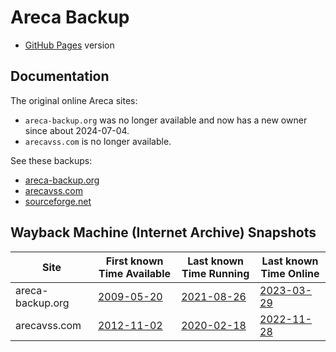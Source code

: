 # Areca Backup

- [GitHub Pages](https://bugtamer.github.io/areca-backup-legacy-documentation) version


## Documentation

The original online Areca sites:

- `areca-backup.org` was no longer available and now has a new owner since about 2024-07-04.
- `arecavss.com` is no longer available.

See these backups:

- [areca-backup.org](./areca-backup.org/README.md)
- [arecavss.com](./arecavss.com//README.md)
- [sourceforge.net](./sourceforge.net/README.md)


## Wayback Machine (Internet Archive) Snapshots

| Site             | First known Time Available | Last known Time Running | Last known Time Online |
| ---------------- | -------------------------- | ----------------------- | ---------------------- |
| areca-backup.org | [2009-05-20]               | [2021-08-26]            | [2023-03-29]           |
| arecavss.com     | [2012-11-02]               | [2020-02-18]            | [2022-11-28]           |

[2009-05-20]: https://web.archive.org/web/20090520091557/http://www.areca-backup.org/            ("areca-backup.org: First known Time Available")
[2021-08-26]: https://web.archive.org/web/20210826212821/http://www.areca-backup.org/history.php ("areca-backup.org: Last known Time Running")
[2023-03-29]: https://web.archive.org/web/20230329033205/http://www.areca-backup.org/            ("areca-backup.org: Last known Time Online")

[2012-11-02]: http://web.archive.org/web/20121102014835/http://www.arecavss.com/  ("arecavss.com: First known Time Available")
[2020-02-18]: https://web.archive.org/web/20200218161658/http://www.arecavss.com/ ("arecavss.com: Last known Time Running")
[2022-11-28]: http://web.archive.org/web/20221128221556/http://arecavss.com/      ("arecavss.com: Last known Time Online")
